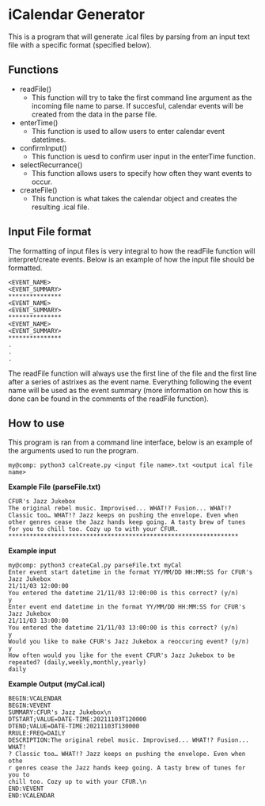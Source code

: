 
# iCalendar Generator

This is a program that will generate .ical files by parsing from an input text file with a specific format (specified below).

## Functions
- readFile()
    - This function will try to take the first command line argument as the incoming file name to parse. If succesful, calendar events will be created from the data in the parse file.
- enterTime()
    - This function is used to allow users to enter calendar event datetimes.
- confirmInput()
    - This function is uesd to confirm user input in the enterTime function.
- selectRecurrance()
    - This function allows users to specify how often they want events to occur.
- createFile()
    - This function is what takes the calendar object and creates the resulting .ical file.
## Input File format
The formatting of input files is very integral to how the readFile function will interpret/create events. Below is an example of how the input file should be formatted.
    
    <EVENT_NAME>
    <EVENT_SUMMARY>
    ***************
    <EVENT_NAME>
    <EVENT_SUMMARY>
    ***************
    <EVENT_NAME>
    <EVENT_SUMMARY>
    ***************
    .
    .
    .   
    
The readFile function will always use the first line of the file and the first line after a series of astrixes as the event name. Everything following the event name will be used as the event summary (more information on how this is done can be found in the comments of the readFile function).
## How to use
This program is ran from a command line interface, below is an example of the arguments used to run the program.
    
    my@comp: python3 calCreate.py <input file name>.txt <output ical file name>

**Example File (parseFile.txt)**

    CFUR's Jazz Jukebox
    The original rebel music. Improvised... WHAT!? Fusion... WHAT!? Classic too… WHAT!? Jazz keeps on pushing the envelope. Even when other genres cease the Jazz hands keep going. A tasty brew of tunes for you to chill too. Cozy up to with your CFUR.
    *****************************************************************


**Example input**
    
    my@comp: python3 createCal.py parseFile.txt myCal
    Enter event start datetime in the format YY/MM/DD HH:MM:SS for CFUR's Jazz Jukebox
    21/11/03 12:00:00
    You entered the datetime 21/11/03 12:00:00 is this correct? (y/n)
    y
    Enter event end datetime in the format YY/MM/DD HH:MM:SS for CFUR's Jazz Jukebox
    21/11/03 13:00:00
    You entered the datetime 21/11/03 13:00:00 is this correct? (y/n)
    y
    Would you like to make CFUR's Jazz Jukebox a reoccuring event? (y/n)
    y
    How often would you like for the event CFUR's Jazz Jukebox to be repeated? (daily,weekly,monthly,yearly)
    daily

**Example Output (myCal.ical)**

    BEGIN:VCALENDAR
    BEGIN:VEVENT
    SUMMARY:CFUR's Jazz Jukebox\n
    DTSTART;VALUE=DATE-TIME:20211103T120000
    DTEND;VALUE=DATE-TIME:20211103T130000
    RRULE:FREQ=DAILY
    DESCRIPTION:The original rebel music. Improvised... WHAT!? Fusion... WHAT!
    ? Classic too… WHAT!? Jazz keeps on pushing the envelope. Even when othe
    r genres cease the Jazz hands keep going. A tasty brew of tunes for you to
    chill too. Cozy up to with your CFUR.\n
    END:VEVENT
    END:VCALENDAR

